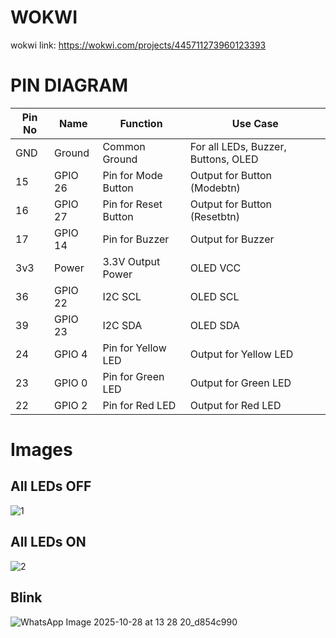 # WOKWI
wokwi link:
https://wokwi.com/projects/445711273960123393

# PIN DIAGRAM

| **Pin No** | **Name**    | **Function**                  | **Use Case**                                  |
|-------------|-------------|-------------------------------|------------------------------------------------|
| GND         | Ground      | Common Ground                 | For all LEDs, Buzzer, Buttons, OLED            |
| 15          | GPIO 26     | Pin for Mode Button           | Output for Button (Modebtn)                    |
| 16          | GPIO 27     | Pin for Reset Button          | Output for Button (Resetbtn)                   |
| 17          | GPIO 14     | Pin for Buzzer                | Output for Buzzer                              |
| 3v3         | Power       | 3.3V Output Power             | OLED VCC                                       |
| 36          | GPIO 22     | I2C SCL                       | OLED SCL                                       |
| 39          | GPIO 23     | I2C SDA                       | OLED SDA                                       |
| 24          | GPIO 4      | Pin for Yellow LED            | Output for Yellow LED                          |
| 23          | GPIO 0      | Pin for Green LED             | Output for Green LED                           |
| 22          | GPIO 2      | Pin for Red LED               | Output for Red LED                             |

# Images
## All LEDs OFF
![1](https://github.com/user-attachments/assets/d259930f-f861-4cf5-8ba8-aa96581c219f)

## All LEDs ON
![2](https://github.com/user-attachments/assets/ee9597c1-02d4-4984-9369-9f5ced95d68d)

## Blink
![WhatsApp Image 2025-10-28 at 13 28 20_d854c990](https://github.com/user-attachments/assets/2a60c687-5621-4a17-8344-3e57689bf6d7)
